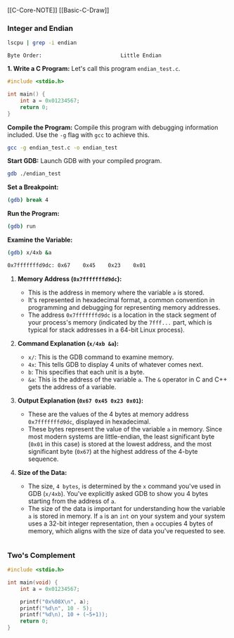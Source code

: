 
[[C-Core-NOTE]]
[[Basic-C-Draw]]

### Integer and Endian

```bash
lscpu | grep -i endian
```
```plaintext
Byte Order:                         Little Endian
```

**1. Write a C Program:** Let's call this program `endian_test.c`.

```c
#include <stdio.h>

int main() {
    int a = 0x01234567;
    return 0;
}
```

**Compile the Program:** Compile this program with debugging information included. Use the `-g` flag with `gcc` to achieve this.

```bash
gcc -g endian_test.c -o endian_test
```

**Start GDB:** Launch GDB with your compiled program.

```bash
gdb ./endian_test
```

**Set a Breakpoint:**

```bash
(gdb) break 4
```

**Run the Program:**

```bash
(gdb) run
```

**Examine the Variable:**

```bash
(gdb) x/4xb &a
```
```bash
0x7fffffffd9dc: 0x67    0x45    0x23    0x01
```

1. **Memory Address (`0x7fffffffd9dc`):**
    
    - This is the address in memory where the variable `a` is stored.
    - It's represented in hexadecimal format, a common convention in programming and debugging for representing memory addresses.
    - The address `0x7fffffffd9dc` is a location in the stack segment of your process's memory (indicated by the `7fff...` part, which is typical for stack addresses in a 64-bit Linux process).
2. **Command Explanation (`x/4xb &a`):**
    
    - `x/`: This is the GDB command to examine memory.
    - `4x`: This tells GDB to display 4 units of whatever comes next.
    - `b`: This specifies that each unit is a byte.
    - `&a`: This is the address of the variable `a`. The `&` operator in C and C++ gets the address of a variable.
3. **Output Explanation (`0x67 0x45 0x23 0x01`):**
    
    - These are the values of the 4 bytes at memory address `0x7fffffffd9dc`, displayed in hexadecimal.
    - These bytes represent the value of the variable `a` in memory. Since most modern systems are little-endian, the least significant byte (`0x01` in this case) is stored at the lowest address, and the most significant byte (`0x67`) at the highest address of the 4-byte sequence.
4. **Size of the Data:**
    
    - The size, `4 bytes`, is determined by the `x` command you've used in GDB (`x/4xb`). You've explicitly asked GDB to show you 4 bytes starting from the address of `a`.
    - The size of the data is important for understanding how the variable `a` is stored in memory. If `a` is an `int` on your system and your system uses a 32-bit integer representation, then `a` occupies 4 bytes of memory, which aligns with the size of data you've requested to see.

```c

```
### Two's Complement

```c
#include <stdio.h>

int main(void) {
	int a = 0x01234567;

	printf("0x%08X\n", a);
	printf("%d\n", 10 - 5);
	printf("%d\n), 10 + (~5+1));
	return 0;
}
```